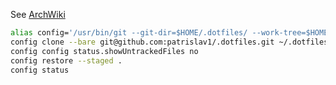 See [ArchWiki](https://wiki.archlinux.org/title/Dotfiles#Tracking_dotfiles_directly_with_Git)

```bash
alias config='/usr/bin/git --git-dir=$HOME/.dotfiles/ --work-tree=$HOME'
config clone --bare git@github.com:patrislav1/.dotfiles.git ~/.dotfiles
config config status.showUntrackedFiles no
config restore --staged .
config status
```
